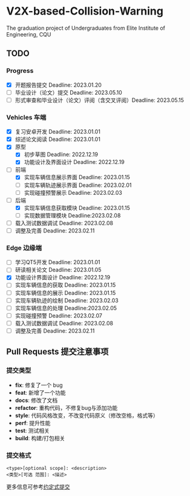 # V2X-based-Collision-Warning
The graduation project of Undergraduates from Elite Institute of Engineering, CQU

## TODO

### Progress

- [x] 开题报告提交 Deadline: 2023.01.20  
- [ ] 毕业设计（论文）提交 Deadline: 2023.05.10  
- [ ] 形式审查和毕业设计（论文）评阅（含交叉评阅）Deadline: 2023.05.15  

### Vehicles 车端

- [x] 复习安卓开发  Deadline: 2023.01.01
- [x] 综述论文阅读  Deadline: 2023.01.01
- [x] 原型
    - [x] 初步草图  Deadline: 2022.12.19
    - [x] 功能设计及界面设计    Deadline: 2022.12.19
- [ ] 前端
    - [x] 实现车辆信息展示界面  Deadline: 2023.01.15
    - [ ] 实现车辆轨迹展示界面  Deadline: 2023.02.01
    - [ ] 实现碰撞预警展示  Deadline: 2023.02.03
- [ ] 后端
    - [x] 实现车辆信息获取模块  Deadline: 2023.01.15
    - [ ] 实现数据管理模块  Deadline:2023.02.08
- [ ] 载入测试数据调试  Deadline: 2023.02.08
- [ ] 调整及完善    Deadline: 2023.02.11

### Edge 边缘端

- [ ] 学习QT5开发 Deadline: 2023.01.01
- [ ] 研读相关论文 Deadline: 2023.01.05
- [x] 功能设计界面设计  Deadline: 2022.12.19
- [ ] 实现车辆信息的获取  Deadline: 2023.01.15
- [ ] 实现车辆信息的展示  Deadline: 2023.01.15
- [ ] 实现车辆轨迹的绘制  Deadline: 2023.02.03
- [ ] 实现车辆信息的处理  Deadline:2023.02.05
- [ ] 实现碰撞预警  Deadline: 2023.02.07
- [ ] 载入测试数据调试  Deadline: 2023.02.08
- [ ] 调整及完善    Deadline: 2023.02.11

## Pull Requests 提交注意事项

### 提交类型

- **fix**: 修复了一个 bug
- **feat**: 新增了一个功能
- **docs**: 修改了文档
- **refactor**: 重构代码，不修复bug与添加功能
- **style**: 代码风格改变，不改变代码原义（修改空格，格式等）
- **perf**: 提升性能
- **test**: 测试相关
- **build**: 构建/打包相关

### 提交格式

```Text
<type>[optional scope]: <description>      
<类型>[可选 范围]: <描述>
```

更多信息可参考[约定式提交](https://www.conventionalcommits.org/zh-hans/v1.0.0/)
